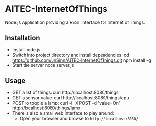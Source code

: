 AITEC-InternetOfThings
======================

Node.js Application providing a REST interface for Internet of Things.

Installation
-----

* Install node.js
* Switch into project directory and install dependencies:
   cd https://github.com/unSinn/AITEC-InternetOfThings.git
   npm install -g
* Start the server
   node server.js

Usage
-----
* GET a list of things:
   curl http://localhost:8080/things
* GET a sensor value:
   curl http://localhost:8080/things/cpu
* POST to toggle a lamp: 
   curl -i -X POST -d 'value=On' http://localhost:8080/things/lamp
* There is also a small web interface to play around:
  * Open your browser and browse to <code>http://localhost:8080/</code>

